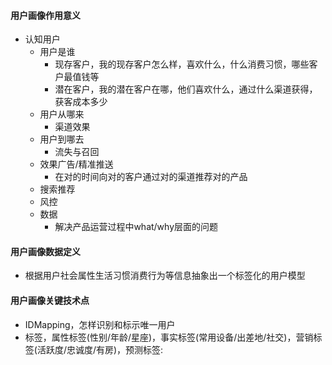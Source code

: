 #### 用户画像作用意义
* 认知用户
  * 用户是谁
    * 现存客户，我的现存客户怎么样，喜欢什么，什么消费习惯，哪些客户最值钱等
    * 潜在客户，我的潜在客户在哪，他们喜欢什么，通过什么渠道获得，获客成本多少
  * 用户从哪来
    * 渠道效果
  * 用户到哪去
    * 流失与召回　
  * 效果广告/精准推送
    * 在对的时间向对的客户通过对的渠道推荐对的产品
  * 搜索推荐　　
  * 风控　
  * 数据
    * 解决产品运营过程中what/why层面的问题
#### 用户画像数据定义　
* 根据用户社会属性生活习惯消费行为等信息抽象出一个标签化的用户模型　
#### 用户画像关键技术点
* IDMapping，怎样识别和标示唯一用户
* 标签，属性标签(性别/年龄/星座)，事实标签(常用设备/出差地/社交)，营销标签(活跃度/忠诚度/有房)，预测标签:

